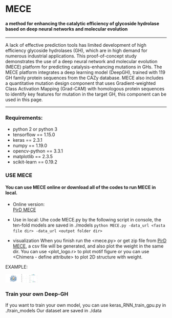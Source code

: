 # MECE
#### a method for enhancing the catalytic efficiency of glycoside hydrolase based on deep neural networks and molecular evolution

---
A lack of effective prediction tools has limited development of high efficiency glycoside hydrolases (GH), which are in high demand for numerous industrial applications. This proof-of-concept study demonstrates the use of a deep neural network and molecular evolution (MECE) platform for predicting catalysis-enhancing mutations in GHs. The MECE platform integrates a deep learning model (DeepGH), trained with 119 GH family protein sequences from the CAZy database. MECE also includes a quantitative mutation design component that uses Gradient-weighted Class Activation Mapping (Grad-CAM) with homologous protein sequences to identify key features for mutation in the target GH, this component can be used in this page.


---


### Requirements:
- python 2 or python 3
- tensorflow == 1.15.0
- keras == 2.3.1
- numpy == 1.19.0
- opencv-python == 3.3.1
- matplotlib == 2.3.5
- scikit-learn == 0.19.2


### USE MECE
#### You can use MECE online or download all of the codes to run MECE in local.
- Online version:    
[PirD MECE](http://www.elabcaas.cn/pird/mece) 

- Use in local: 
Uhe code MECE.py by the following script in console, the ten-fold models are saved in ./models
`python MECE.py -data_url <fasta file dir> -data_url <outpot folder dir> `

- visualization
When you finish run the <mece.py> or get zip file from [PirD MECE](http://www.elabcaas.cn/pird/mece), a csv file will be generated, and also plot the weight in the same dir.
You can use <plot_logo.r> to plot motif figure or you can use <Chimera - define attribute> to plot 2D structure with weight.

EXAMPLE:


<img src="./plots/1AYX.png"  style=" width:50px" /><img src="./plots/1AYX_motif.png"  style=" width:50px" />

### Train your own Deep-GH
If you want to train your own model, you can use keras_RNN_train_gpu.py in ./train_models
Our dataset are saved in ./data
